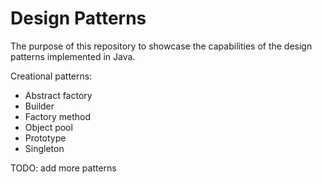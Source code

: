 # Design Patterns

The purpose of this repository to showcase the capabilities of the design patterns implemented in Java.


Creational patterns:
- Abstract factory
- Builder
- Factory method
- Object pool
- Prototype
- Singleton


TODO: add more patterns
